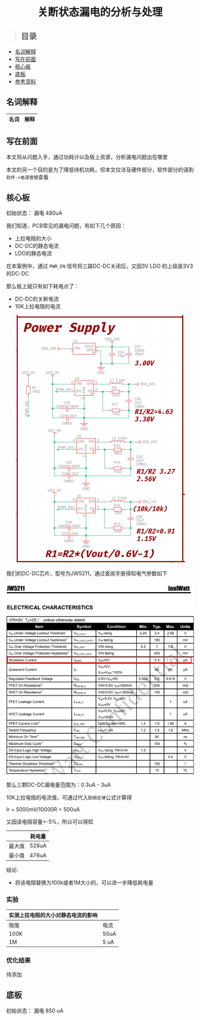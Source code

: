 
<h1 align="center">关断状态漏电的分析与处理</h1>

> ## 目录

- [名词解释](#名词解释)
- [写在前面](#写在前面)
- [核心板](#核心板)
- [底板](#底板)
- [参考资料](#参考资料)

## 名词解释
| 名词 | 解释 |
| --- | --- |

## 写在前面

本文将从问题入手，通过功耗计以及板上资源，分析漏电问题出在哪里

本文的另一个目的是为了降低待机功耗，但本文仅涉及硬件部分，软件部分的请到`软件->电源管理`查看

## 核心板

初始状态： 漏电 480uA

我们知道，PCB常见的漏电问题，有如下几个原因：

- 上拉电阻的大小
- DC-DC的静态电流
- LDO的静态电流

在本案例中，通过 `PWR_EN` 信号将三路DC-DC关闭后，又因3V LDO 的上级是3V3的DC-DC

那么板上就只有如下耗电点了：

- DC-DC的关断电流
- 10K上拉电阻的电流

<div align="center">
<img src="assets/core_power_supply.png" >
</div>

我们的DC-DC芯片，型号为JW5211，通过查阅手册得知电气参数如下

<div align="center">
<img src="assets/jw5211_ec.png" >
</div>

那么三颗DC-DC漏电量范围为：0.3uA - 3uA


10K上拉电阻的电流值，可通过代入`欧姆定律`公式计算得

Ir = 5000mV/10000R = 500uA

又因该电阻容量+-5%，所以可以得知

| | 耗电量 |
| --- | --- |
| 最大值 | 526uA |
| 最小值 | 476uA |

结论:

- 将该电阻替换为100k或者1M大小的，可以进一步降低耗电量

### 实验

| 实测上拉电阻的大小对静态电流的影响 | |
| --- | --- |
| 阻值 | 电流 |
| 100K | 50uA |
| 1M | 5 uA |

### 优化结果

待添加

## 底板

初始状态： 漏电 850 uA